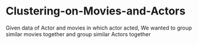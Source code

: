 # Clustering-on-Movies-and-Actors
Given data of Actor and movies in which actor acted, We wanted to group similar movies together and group similar Actors together

